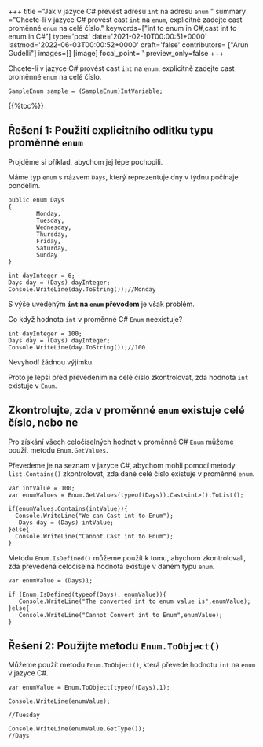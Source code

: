 +++
title   ="Jak v jazyce C# převést adresu `int` na adresu `enum` "
summary ="Chcete-li v jazyce C# provést cast `int` na `enum`, explicitně zadejte cast proměnné `enum` na celé číslo."
keywords=["int to enum in C#,cast int to enum in C#"]
type='post'
date='2021-02-10T00:00:51+0000'
lastmod='2022-06-03T00:00:52+0000'
draft='false'
contributors= ["Arun Gudelli"]
images=[]
[image]
focal_point=''
preview_only=false
+++

Chcete-li v jazyce C# provést cast `int` na `enum`, explicitně zadejte cast proměnné `enum` na celé číslo.

```
SampleEnum sample = (SampleEnum)IntVariable;
```

{{%toc%}}

## Řešení 1: Použití explicitního odlitku typu proměnné `enum` 

Projděme si příklad, abychom jej lépe pochopili.

Máme typ `enum` s názvem `Days`, který reprezentuje dny v týdnu počínaje pondělím.

```
public enum Days
{
        Monday,  
        Tuesday,  
        Wednesday,  
        Thursday,  
        Friday,  
        Saturday,  
        Sunday
}

int dayInteger = 6;
Days day = (Days) dayInteger;
Console.WriteLine(day.ToString());//Monday
```

S výše uvedeným **`int` na `enum` převodem** je však problém.

Co když hodnota `int` v proměnné C# `Enum` neexistuje?

```
int dayInteger = 100;
Days day = (Days) dayInteger;
Console.WriteLine(day.ToString());//100
```

Nevyhodí žádnou výjimku.

Proto je lepší před převedením na celé číslo zkontrolovat, zda hodnota `int` existuje v `Enum`.

## Zkontrolujte, zda v proměnné `enum` existuje celé číslo, nebo ne

Pro získání všech celočíselných hodnot v proměnné C# `Enum` můžeme použít metodu `Enum.GetValues`.

Převedeme je na seznam v jazyce C#, abychom mohli pomocí metody `list.Contains()` zkontrolovat, zda dané celé číslo existuje v proměnné `enum`.

```
var intValue = 100;
var enumValues = Enum.GetValues(typeof(Days)).Cast<int>().ToList();

if(enumValues.Contains(intValue)){
  Console.WriteLine("We can Cast int to Enum");  
   Days day = (Days) intValue;
}else{
  Console.WriteLine("Cannot Cast int to Enum");
}

```
Metodu `Enum.IsDefined()` můžeme použít k tomu, abychom zkontrolovali, zda převedená celočíselná hodnota existuje v daném typu `enum`.  

```
var enumValue = (Days)1;

if (Enum.IsDefined(typeof(Days), enumValue)){
   Console.WriteLine("The converted int to enum value is",enumValue);
}else{
   Console.WriteLine("Cannot Convert int to Enum",enumValue);
}
```


## Řešení 2: Použijte metodu `Enum.ToObject()` 

Můžeme použít metodu `Enum.ToObject()`, která převede hodnotu `int` na `enum` v jazyce C#.

```
var enumValue = Enum.ToObject(typeof(Days),1);

Console.WriteLine(enumValue);

//Tuesday

Console.WriteLine(enumValue.GetType());
//Days

```





